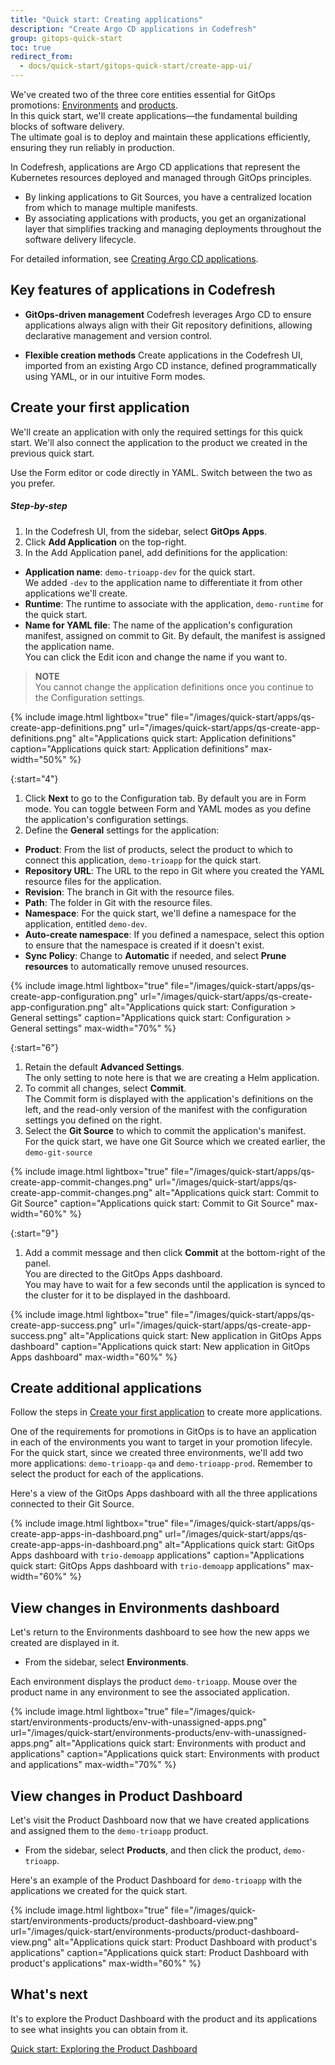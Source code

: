 ```yaml
---
title: "Quick start: Creating applications"
description: "Create Argo CD applications in Codefresh"
group: gitops-quick-start
toc: true
redirect_from:
  - docs/quick-start/gitops-quick-start/create-app-ui/
---
```


We've created two of the three core entities essential for GitOps promotions: [Environments]({{site.baseurl}}/docs/gitops-quick-start/products/quick-start-gitops-environments/) and [products]({{site.baseurl}}/docs/gitops-quick-start/products/quick-start-product-create/).  
In this quick start, we'll create applications—the fundamental building blocks of software delivery.  
The ultimate goal is to deploy and maintain these applications efficiently, ensuring they run reliably in production.

In Codefresh, applications are Argo CD applications that represent the Kubernetes resources deployed and managed through GitOps principles. 
* By linking applications to Git Sources, you have a centralized location from which to manage multiple manifests. 
* By associating applications with products, you get an organizational layer that simplifies tracking and managing deployments throughout the software delivery lifecycle.

For detailed information, see [Creating Argo CD applications]({{site.baseurl}}/docs/deployments/gitops/create-application/).


## Key features of applications in Codefresh


* **GitOps-driven management**
  Codefresh leverages Argo CD to ensure applications always align with their Git repository definitions, allowing declarative management and version control.

* **Flexible creation methods**
  Create applications in the Codefresh UI, imported from an existing Argo CD instance, defined programmatically using YAML, or in our intuitive Form modes.



## Create your first application
We'll create an application with only the required settings for this quick start. We'll also connect the application to the product we created in the previous quick start. 

Use the Form editor or code directly in YAML. Switch between the two as you prefer. 

##### Step-by-step
1. In the Codefresh UI, from the sidebar, select **GitOps Apps**.
1. Click **Add Application** on the top-right.
1. In the Add Application panel, add definitions for the application:
  * **Application name**: `demo-trioapp-dev` for the quick start.  
    We added `-dev` to the application name to differentiate it from other applications we'll create.
  * **Runtime**: The runtime to associate with the application, `demo-runtime` for the quick start.  
  * **Name for YAML file**: The name of the application's configuration manifest, assigned on commit to Git. By default, the manifest is assigned the application name.  
    You can click the Edit icon and change the name if you want to.

  >**NOTE**  
  You cannot change the application definitions once you continue to the Configuration settings.

{% include 
   image.html 
   lightbox="true" 
   file="/images/quick-start/apps/qs-create-app-definitions.png" 
   url="/images/quick-start/apps/qs-create-app-definitions.png" 
   alt="Applications quick start: Application definitions" 
   caption="Applications quick start: Application definitions"
   max-width="50%" 
   %} 

{:start="4"}
1. Click **Next** to go to the Configuration tab. 
  By default you are in Form mode. You can toggle between Form and YAML modes as you define the application's configuration settings.
1. Define the **General** settings for the application: 
  * **Product**: From the list of products, select the product to which to connect this application, `demo-trioapp` for the quick start.
  * **Repository URL**: The URL to the repo in Git where you created the YAML resource files for the application.
  * **Revision**: The branch in Git with the resource files.
  * **Path**: The folder in Git with the resource files.
  * **Namespace**: For the quick start, we'll define a namespace for the application, entitled `demo-dev`. 
  * **Auto-create namespace**: If you defined a namespace, select this option to ensure that the namespace is created if it doesn't exist. 
  * **Sync Policy**: Change to **Automatic** if needed, and select **Prune resources** to automatically remove unused resources.

 
{% include 
   image.html 
   lightbox="true" 
   file="/images/quick-start/apps/qs-create-app-configuration.png" 
   url="/images/quick-start/apps/qs-create-app-configuration.png" 
   alt="Applications quick start: Configuration > General settings" 
   caption="Applications quick start: Configuration > General settings"
   max-width="70%" 
   %} 


{:start="6"}
1. Retain the default **Advanced Settings**.  
  The only setting to note here is that we are creating a Helm application.
1. To commit all changes, select **Commit**.  
  The Commit form is displayed with the application's definitions on the left, and the read-only version of the manifest with the configuration settings you defined on the right.
1. Select the **Git Source** to which to commit the application's manifest.  
  For the quick start, we have one Git Source which we created earlier, the `demo-git-source`

{% include 
   image.html 
   lightbox="true" 
   file="/images/quick-start/apps/qs-create-app-commit-changes.png" 
   url="/images/quick-start/apps/qs-create-app-commit-changes.png" 
   alt="Applications quick start: Commit to Git Source" 
   caption="Applications quick start: Commit to Git Source"
   max-width="60%" 
   %} 

{:start="9"} 
1. Add a commit message and then click **Commit** at the bottom-right of the panel.  
  You are directed to the GitOps Apps dashboard.  
  You may have to wait for a few seconds until the application is synced to the cluster for it to be displayed in the dashboard.

{% include 
   image.html 
   lightbox="true" 
   file="/images/quick-start/apps/qs-create-app-success.png" 
   url="/images/quick-start/apps/qs-create-app-success.png" 
   alt="Applications quick start: New application in GitOps Apps dashboard" 
   caption="Applications quick start: New application in GitOps Apps dashboard"
   max-width="60%" 
   %} 

## Create additional applications
Follow the steps in [Create your first application](#create-your-first-application) to create more applications.  

One of the requirements for promotions in GitOps is to have an application in each of the environments you want to target in your promotion lifecyle. 
For the quick start, since we created three environments, we'll add two more applications: `demo-trioapp-qa` and `demo-trioapp-prod`.
Remember to select the product for each of the applications.

Here's a view of the GitOps Apps dashboard with all the three applications connected to their Git Source.

  {% include 
   image.html 
   lightbox="true" 
   file="/images/quick-start/apps/qs-create-app-apps-in-dashboard.png" 
   url="/images/quick-start/apps/qs-create-app-apps-in-dashboard.png" 
   alt="Applications quick start: GitOps Apps dashboard with `trio-demoapp` applications" 
   caption="Applications quick start: GitOps Apps dashboard with `trio-demoapp` applications"
   max-width="60%" 
   %} 


## View changes in Environments dashboard

Let's return to the Environments dashboard to see how the new apps we created are displayed in it.
 
* From the sidebar, select **Environments**.


Each environment displays the product `demo-trioapp`.
Mouse over the product name in any environment to see the associated application.

  {% include 
   image.html 
   lightbox="true" 
   file="/images/quick-start/environments-products/env-with-unassigned-apps.png" 
   url="/images/quick-start/environments-products/env-with-unassigned-apps.png" 
   alt="Applications quick start: Environments with product and applications" 
   caption="Applications quick start: Environments with product and applications"
   max-width="70%" 
   %} 

## View changes in Product Dashboard

Let's visit the Product Dashboard now that we have created applications and assigned them to the `demo-trioapp` product.
 
* From the sidebar, select **Products**, and then click the product, `demo-trioapp`.
 
Here's an example of the Product Dashboard for `demo-trioapp` with the applications we created for the quick start.



{% include 
	image.html 
	lightbox="true" 
	file="/images/quick-start/environments-products/product-dashboard-view.png" 
	url="/images/quick-start/environments-products/product-dashboard-view.png" 
	alt="Applications quick start: Product Dashboard with product's applications" 
	caption="Applications quick start: Product Dashboard with product's applications"
  max-width="60%" 
%}

## What's next
It's to explore the Product Dashboard with the product and its applications to see what insights you can obtain from it. 

[Quick start: Exploring the Product Dashboard]({{site.baseurl}}/_docs/gitops-quick-start/products/quick-start-product-dashboard/)
